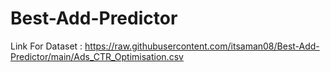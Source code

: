 # Best-Add-Predictor

Link For Dataset : https://raw.githubusercontent.com/itsaman08/Best-Add-Predictor/main/Ads_CTR_Optimisation.csv
